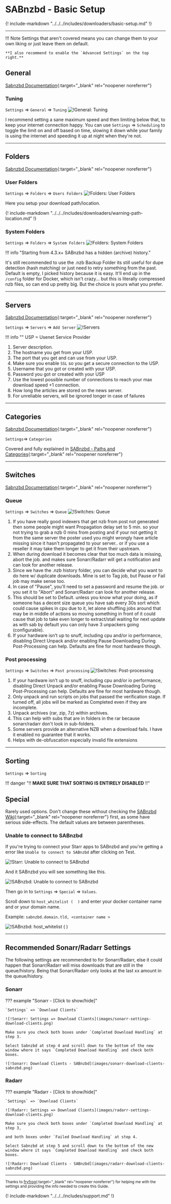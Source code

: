 # SABnzbd - Basic Setup

{! include-markdown "../../../includes/downloaders/basic-setup.md" !}
<!-- --8<-- "includes/downloaders/basic-setup.md" -->

------

!!! Note
    Settings that aren't covered means you can change them to your own liking or just leave them on default.

    **I also recommend to enable the `Advanced Settings` on the top right.**

## General

[Sabnzbd Documentation](https://sabnzbd.org/wiki/configuration/4.3/general){:target="_blank" rel="noopener noreferrer"}

### Tuning

`Settings` => `General` => `Tuning`
![!General: Tuning](images/sabnzbd-general-tuning.png)

I recommend setting a sane maximum speed and then limiting below that, to keep your internet connection happy. You can use `Settings` => `Scheduling` to toggle the limit on and off based on time, slowing it down while your family is using the internet and speeding it up at night when they're not.

------

## Folders

[Sabnzbd Documentation](https://sabnzbd.org/wiki/configuration/4.3/folders){:target="_blank" rel="noopener noreferrer"}

### User Folders

`Settings` => `Folders` => `Users Folders`
![!Folders: User Folders](images/sabnzbd-folders.png)

Here you setup your download path/location.

{! include-markdown "../../../includes/downloaders/warning-path-location.md" !}
<!-- --8<-- "includes/downloaders/warning-path-location.md" -->

### System Folders

`Settings` => `Folders` => `System Folders`
![!Folders: System Folders](images/sabnzbd-folders-system-folders.png)

!!! info "Starting from 4.3.x+ SABnzbd has a hidden (archive) history."

It's still recommended to use the .nzb Backup Folder its still useful for dupe detection (hash matching) or just need to retry something from the past.
Default is empty, I picked history because it is easy. It'll end up in the `/config` folder for Docker, which isn't crazy... but this is literally compressed nzb files, so can end up pretty big. But the choice is yours what you prefer.

------

## Servers

[Sabnzbd Documentation](https://sabnzbd.org/wiki/configuration/4.3/servers){:target="_blank" rel="noopener noreferrer"}

`Settings` => `Servers` => `Add Server`
![!Servers](images/sabnzbd-servers.png)

!!! info ""
    USP = Usenet Service Provider

1. Server description.
1. The hostname you get from your USP.
1. The port that you get and can use from your USP.
1. Make sure you enable `SSL` so you get a secure connection to the USP.
1. Username that you got or created with your USP.
1. Password you got or created with your USP
1. Use the lowest possible number of connections to reach your max download speed +1 connection.
1. How long the articles are stored on the news server.
1. For unreliable servers, will be ignored longer in case of failures

------

## Categories

[Sabnzbd Documentation](https://sabnzbd.org/wiki/configuration/4.3/categories){:target="_blank" rel="noopener noreferrer"}

`Settings`=> `Categories`

Covered and fully explained in [SABnzbd - Paths and Categories](/Downloaders/SABnzbd/Paths-and-Categories/){:target="_blank" rel="noopener noreferrer"}

------

## Switches

[Sabnzbd Documentation](https://sabnzbd.org/wiki/configuration/4.3/switches){:target="_blank" rel="noopener noreferrer"}

### Queue

`Settings` => `Switches` => `Queue`
![!Switches: Queue](images/sabnzbd-switches-queue.png)

1. If you have really good indexers that get nzb from post not generated then some people might want Propagation delay  set to 5 min. so your not trying to grab a nzb 0 mins from posting and if your not getting it from the same server the poster used you might wrongly have article missing since it hasn't propagated to your server.. or if you use a reseller it may take them longer to get it from their upstream.
1. When during download it becomes clear that too much data is missing, abort the job. and makes sure Sonarr/Radarr will get a notification and can look for another release.
1. Since we have the .nzb history folder, you can decide what you want to do here w/ duplicate downloads. Mine is set to Tag job, but Pause or Fail job may make sense too.
1. In case of "Pause", you'll need to set a password and resume the job. or you set it to "Abort" and Sonarr/Radarr can look for another release.
1. This should be set to Default. unless you know what your doing, as if someone has a decent size queue you have sab every 30s sort which could cause spikes in cpu due to it, let alone shuffling jobs around that may be in middle of actions so moving something in front of it could cause that job to take even longer to extract/stall waiting for next update as with sab by default you can only have 3 unpackers going (configurable).
1. If your hardware isn't up to snuff, including cpu and/or io performance, disabling Direct Unpack and/or enabling Pause Downloading During Post-Processing can help. Defaults are fine for most hardware though.

### Post processing

`Settings` => `Switches` => `Post processing`
![!Switches: Post-processing](images/sabnzbd-switches-post-processing.png)

1. If your hardware isn't up to snuff, including cpu and/or io performance, disabling Direct Unpack and/or enabling Pause Downloading During Post-Processing can help. Defaults are fine for most hardware though.
1. Only unpack and run scripts on jobs that passed the verification stage. If turned off, all jobs will be marked as Completed even if they are incomplete.
1. Unpack archives (rar, zip, 7z) within archives.
1. This can help with subs that are in folders in the rar because sonarr/radarr don't look in sub-folders.
1. Some servers provide an alternative NZB when a download fails. I have it enabled no guarantee that it works.
1. Helps with de-obfuscation especially invalid file extensions

------

## Sorting

`Settings` => `Sorting`

!!! danger ":bangbang: **MAKE SURE THAT SORTING IS ENTIRELY DISABLED** :bangbang:"

## Special

Rarely used options.
Don't change these without checking the [SABnzbd Wiki](https://sabnzbd.org/wiki/configuration/4.3/special){:target="_blank" rel="noopener noreferrer"} first, as some have serious side-effects.
The default values are between parentheses.

### Unable to connect to SABnzbd

If you're trying to connect your Starr apps to SABnzbd and you're getting a error like `Unable to connect to SABnzbd` after clicking on Test.

![!Starr: Unable to connect to SABnzbd](images/starr-unable-to-connect-to-sabnzbd.png)

And it SABnzbd you will see something like this.

![!SABnzbd: Unable to connect to SABnzbd](images/sabnzbd-unable-to-connect-to-sabnzbd.png)

Then go in to `Settings` => `Special` => `Values`.

Scroll down to `host_whitelist (  )` and enter your docker container name and or your domain name.

Example: `sabnzbd.domain.tld, <container name >`

![!SABnzbd: host_whitelist (  )](images/sabnzbd-special-host-whitelist.png)

------

## Recommended Sonarr/Radarr Settings

The following settings are recommended to for Sonarr/Radarr, else it could happen that Sonarr/Radarr will miss downloads that are still in the queue/history.
Being that Sonarr/Radarr only looks at the last xx amount in the queue/history.

### Sonarr

??? example "Sonarr - [Click to show/hide]"

    `Settings` => `Download Clients`

    ![!Sonarr: Settings => Download Clients](images/sonarr-settings-download-clients.png)

    Make sure you check both boxes under `Completed Download Handling` at step 3.

    Select Sabnzbd at step 4 and scroll down to the bottom of the new window where it says `Completed Download Handling` and check both boxes.

    ![!Sonarr: Download Clients - SABnzbd](images/sonarr-download-clients-sabnzbd.png)

### Radarr

??? example "Radarr - [Click to show/hide]"

    `Settings` => `Download Clients`

    ![!Radarr: Settings => Download Clients](images/radarr-settings-download-clients.png)

    Make sure you check both boxes under `Completed Download Handling` at step 3,

    and both boxes under `Failed Download Handling` at step 4.

    Select Sabnzbd at step 5 and scroll down to the bottom of the new window where it says `Completed Download Handling` and check both boxes.

    ![!Radarr: Download Clients - SABnzbd](images/radarr-download-clients-sabnzbd.png)

------

<sub>Thanks to [fryfrog](https://github.com/fryfrog){:target="_blank" rel="noopener noreferrer"} for helping me with the settings and providing the info needed to create this Guide.</sub>

{! include-markdown "../../../includes/support.md" !}
<!-- --8<-- "includes/support.md" -->
